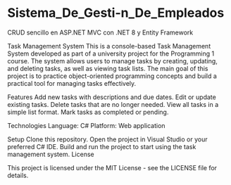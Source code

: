 # Sistema_De_Gesti-n_De_Empleados
CRUD sencillo en ASP.NET MVC con .NET 8 y Entity Framework

Task Management System
This is a console-based Task Management System developed as part of a university project for the Programming 1 course. The system allows users to manage tasks by creating, updating, and deleting tasks, as well as viewing task lists. The main goal of this project is to practice object-oriented programming concepts and build a practical tool for managing tasks effectively.

Features
Add new tasks with descriptions and due dates.
Edit or update existing tasks.
Delete tasks that are no longer needed.
View all tasks in a simple list format.
Mark tasks as completed or pending.

Technologies
Language: C#
Platform: Web application

Setup
Clone this repository.
Open the project in Visual Studio or your preferred C# IDE.
Build and run the project to start using the task management system.
License

This project is licensed under the MIT License - see the LICENSE file for details.

